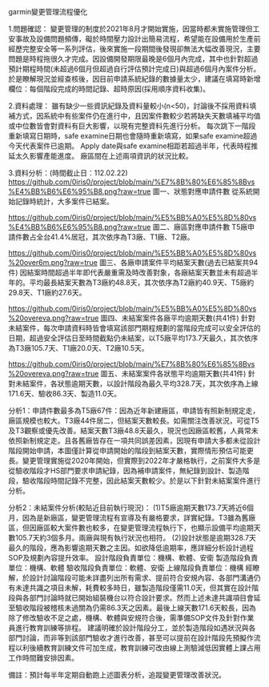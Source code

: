 garmin變更管理流程優化

1.問題確認：
變更管理的制度於2021年8月才開始實施，因當時都未實施管理但工安事故及設備問題頻傳，礙於時間壓力設計出簡易流程，希望能在設備用於生產前經歷完整安全等一系列評估，後來實施一段期間後發現卻無法大幅改善現況，主要問題是時程拖很久才完成。因設備開發期限最晚是6個月內完成，其中也針對超過預計期程時間(未超過6個月但超過自行評估預計完成日)與超過6個月內案件分析。
於是瞭解現況並經查核後，因目前申請系統紀錄的數據量太少，建議在填寫時新增欄位：每個階段完成的時間記錄、超時原因(採用順序資料收集)。

2.資料處理：
雖有缺少一些資訊紀錄及資料量較小(n<50)，討論後不採用資料填補方式，因系統中有些案件仍在進行中，且因案件數較少若將缺失天數填補平均值或中位數皆會對資料有巨大影響，以現有完整資料先進行分析。
每次跳下一階段重新填寫日期時，safe examine日期也會隨時重新填寫，如果safe examine超過今天代表案件已逾期。
Apply date與safe examine相距若超過半年，代表時程推延太久影響產能進度。
廠區間在上述兩項資訊的狀況比較。

3.資料分析：(時間截止日：112.02.22)
https://github.com/0iris0/project/blob/main/%E7%8B%80%E6%85%8Bvs%E4%BB%B6%E6%95%B8.png?raw=true
圖一、狀態對應申請件數
從系統開始記錄時統計，大多案件已結案。

https://github.com/0iris0/project/blob/main/%E5%BB%A0%E5%8D%80vs%E4%BB%B6%E6%95%B8.png?raw=true
圖二、廠區對應申請件數
T5廠申請件數占全台41.4%居冠，其次依序為T3廠、T1廠、T2廠。

https://github.com/0iris0/project/blob/main/%E5%BB%A0%E5%8D%80vs%20over6m.png?raw=true
圖三、各廠申請案件平均結案天數(過去已結案共94件)
因結案時間超過半年即代表嚴重需及時改善對象，各廠結案天數並未有超過半年的。平均最長結案天數為T3廠約48.8天，其次依序為T2廠約40.9天、T5廠約29.8天、T1廠約27.6天。

https://github.com/0iris0/project/blob/main/%E5%BB%A0%E5%8D%80vs%20overeva.png?raw=true
圖四、未結案案件各廠平均逾期天數(共41件)
針對未結案件，每次申請資料時皆會填寫該部門期程規劃的當階段完成可以安全評估的日期，超過安全評估日至時間截點仍未結案，以T5廠平均173.7天最久，其次依序為T3廠105.7天、T1廠20.0天、T2廠10.5天。

https://github.com/0iris0/project/blob/main/%E7%8B%80%E6%85%8Bvs%20overeva.png?raw=true
圖五、未結案案件各狀態平均逾期天數(共41件)
針對未結案件，各狀態逾期天數，以設計階段為最久平均328.7天，其次依序為上線171.6天、驗收86.3天、製造11.0天。

分析1：申請件數最多為T5廠67件：因為近年新建廠區，申請皆有照新制規定走，廠區規模也較大。T3廠44件居二，但結案天數較長。如需關注改善狀況，可從T5及T3觀察或優先改善。結案天數T3廠48.8天最久，現況也因廠區較舊，人員常未依照新制規定走。且各舊廠皆存在一項共同誤差因素，因現有申請大多都未從設計階段開始申請，本圖僅計算從申請開始的階段到結案天數，實際情形預估可能更長。變更管理實施從2020年開始，但實際到2022年才嚴格執行，之前案件大多是從驗收階段才HS部門要求申請紀錄，因為補申請案件，無紀錄到設計、製造階段，驗收階段時間記錄不完整，因此結案天數較少。於是以下針對未結案案件進行分析。

分析2：未結案件分析(較貼近目前執行現況)：
(1)T5廠逾期天數173.7天將近6個月，因為是新廠區，變更管理流程有宣導及有嚴格要求，詳實紀錄。T3雖為舊廠區，但因廠區較大案件數也較多，在變更管理流程執行下，也顯示設備平均逾期天數105.7天約3個多月。兩廠與現有執行狀況也相符。
(2)設計狀態是逾期328.7天最久的階段，應為影響逾期天數之主因。如欲降低逾期率，應詳細分析設計過程SOP及規劃內容提升效率。
設計階段負責單位：機構、軟體、安衛
製造階段負責單位：機構、軟體
驗收階段負責單位：軟體、安衛
上線階段負責單位：機構
經瞭解，於設計討論階段可能未詳盡列出所有需求、提前符合安規內容、各部門溝通仍有未達共識之項目未解，耗費較多時日，雖製造階段僅需11.0天，但其實在設計階段與各部門討論時就已開始組裝機台以符合設計要求。然而上述未達共識項目會延至驗收階段被稽核未過關為仍需86.3天之因素。最後上線天數171.6天較長，因為除了修改驗收不足之處，機構、軟體與安規符合後，需準備SOP文件及針對作業員進行教育訓練等排程。
建議明確於設計階段分工，並於製造階段如遇狀況與各部門討論，而非等到該部門驗收才進行改善，甚至可以提前在設計階段先預擬作流程以利後續教育訓練文件可加生成，教育訓練可改由線上測驗減低因實體上課占用工作時間難安排因素。

備註：預計每半年定期自動跑上述圖表分析，追蹤變更管理改善狀況。
